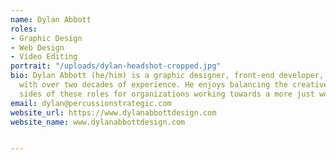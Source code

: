 ```yaml
---
name: Dylan Abbott
roles:
- Graphic Design
- Web Design
- Video Editing
portrait: "/uploads/dylan-headshot-cropped.jpg"
bio: Dylan Abbott (he/him) is a graphic designer, front-end developer, and video editor
  with over two decades of experience. He enjoys balancing the creative and technical
  sides of these roles for organizations working towards a more just world.
email: dylan@percussionstrategic.com
website_url: https://www.dylanabbottdesign.com
website_name: www.dylanabbottdesign.com


---
```

